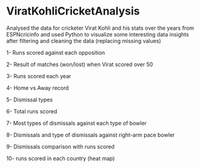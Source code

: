 # ViratKohliCricketAnalysis
Analysed the data for cricketer Virat Kohli and his stats over the years from ESPNcricinfo and used Python to visualize
some interesting data insights after filtering and cleaning the data (replacing missing values)

1- Runs scored against each opposition

2- Result of matches (won/lost) when Virat scored over 50

3- Runs scored each year

4- Home vs Away record

5- Dismissal types 

6- Total runs scored

7- Most types of dismissals against each type of bowler

8- Dismissals and type of dismissals against right-arm pace bowler

9- Dismissals comparison with runs scored

10- runs scored in each country (heat map)

